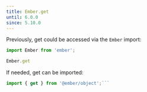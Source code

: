 ```yaml
---
title: Ember.get
until: 6.0.0
since: 5.10.0
---
```



Previously, get could be accessed via the `Ember` import:
```js
import Ember from 'ember';

Ember.get
```

 If needed, get can be imported:
```js
import { get } from '@ember/object';```
